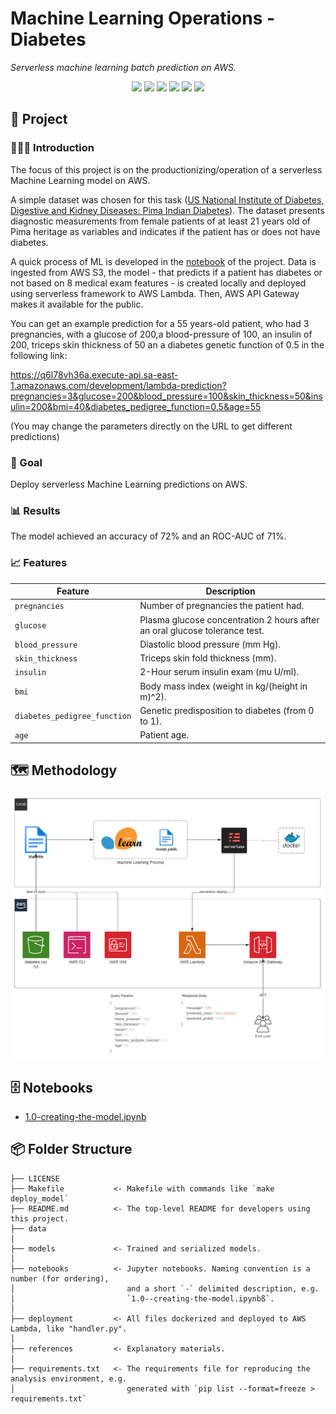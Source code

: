 # Machine Learning Operations - Diabetes

*Serverless machine learning batch prediction on AWS.*

<div align="center">
<img src="https://img.shields.io/badge/python-3670A0?style=for-the-badge&logo=python&logoColor=ffdd54">
<img src="https://img.shields.io/badge/AWS-%23FF9900.svg?style=for-the-badge&logo=amazonaws&logoColor=white">
<img src="https://img.shields.io/badge/scikit--learn-%23075A83.svg?style=for-the-badge&logo=scikit-learn&logoColor=white">
<img src="https://img.shields.io/badge/docker-%232496ED.svg?style=for-the-badge&logo=docker&logoColor=white">
<img src="https://img.shields.io/badge/serverless-%2314162c?style=for-the-badge&logo=rescript&logoColor=e34c4c">
<img src="https://img.shields.io/badge/makefile-%230C22D9.svg?style=for-the-badge&logo=gnu&logoColor=white">
</div>

## 📖 Project

### 👨🏻‍🏫 Introduction
The focus of this project is on the productionizing/operation of a serverless Machine Learning model on AWS.

A simple dataset was chosen for this task ([US National Institute of Diabetes, Digestive and Kidney Diseases: Pima Indian Diabetes](#-features)). The dataset presents diagnostic measurements from female patients of at least 21 years old of Pima heritage as variables and indicates if the patient has or does not have diabetes.

A quick process of ML is developed in the [notebook](notebooks/1.0-creating-the-model.ipynb) of the project. Data is ingested from AWS S3, the model - that predicts if a patient has diabetes or not based on 8 medical exam features - is created locally and deployed using serverless framework to AWS Lambda. Then, AWS API Gateway makes it available for the public.

You can get an example prediction for a 55 years-old patient, who had 3 pregnancies, with a glucose of 200,a blood-pressure of 100, an insulin of 200, triceps skin thickness of 50 an a diabetes genetic function of 0.5 in the following link:

https://q6l78vh36a.execute-api.sa-east-1.amazonaws.com/development/lambda-prediction?pregnancies=3&glucose=200&blood_pressure=100&skin_thickness=50&insulin=200&bmi=40&diabetes_pedigree_function=0.5&age=55

(You may change the parameters directly on the URL to get different predictions)

### 🎯 Goal
Deploy serverless Machine Learning predictions on AWS.

### 📊 Results
The model achieved an accuracy of 72% and an ROC-AUC of 71%.

### 📈 Features
| Feature                  | Description                                                                           |
|--------------------------|---------------------------------------------------------------------------------------|
| `pregnancies`            | Number of pregnancies the patient had.                                               |
| `glucose`                | Plasma glucose concentration 2 hours after an oral glucose tolerance test.           |
| `blood_pressure`         | Diastolic blood pressure (mm Hg).                                                    |
| `skin_thickness`         | Triceps skin fold thickness (mm).                                                    |
| `insulin`                | 2-Hour serum insulin exam (mu U/ml).                                                 |
| `bmi`                    | Body mass index (weight in kg/(height in m)^2).                                      |
| `diabetes_pedigree_function` | Genetic predisposition to diabetes (from 0 to 1).                                   |
| `age`                    | Patient age.    

## 🗺  Methodology
![Project](references/mlops-diabetes.png)

## 🗄 Notebooks

- [1.0-creating-the-model.ipynb](/notebooks/1.0-creating-the-model.ipynb)

## 📦 Folder Structure

    ├── LICENSE
    ├── Makefile           <- Makefile with commands like `make deploy_model`
    ├── README.md          <- The top-level README for developers using this project.
    ├── data
    │
    ├── models             <- Trained and serialized models.
    │
    ├── notebooks          <- Jupyter notebooks. Naming convention is a number (for ordering),
    │                         and a short `-` delimited description, e.g.
    │                         `1.0--creating-the-model.ipynbß`.
    │
    ├── deployment         <- All files dockerized and deployed to AWS Lambda, like "handler.py".
    │
    ├── references         <- Explanatory materials.
    │
    ├── requirements.txt   <- The requirements file for reproducing the analysis environment, e.g.
    │                         generated with `pip list --format=freeze > requirements.txt`
